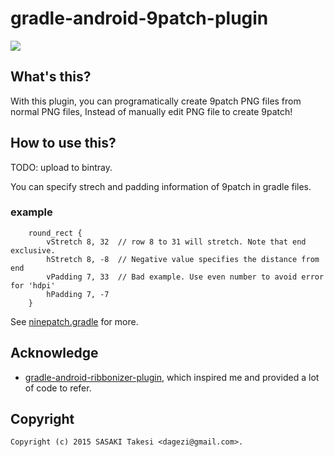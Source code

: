 # gradle-android-9patch-plugin

[<img src="https://circleci.com/gh/dagezi/gradle-android-9patch-plugin/tree/master.svg?style=shield&circle-token=551b03450b0b31a10d964fc38f693d3dc06f9f77">](https://circleci.com/gh/dagezi/gradle-android-9patch-plugin/tree/master)

## What's this?
With this plugin, you can programatically create 9patch PNG files from normal PNG files, Instead of manually edit PNG file to create 9patch!

## How to use this?

TODO: upload to bintray.

You can specify strech and padding information of 9patch in gradle files.

### example
```
    round_rect {
        vStretch 8, 32  // row 8 to 31 will stretch. Note that end exclusive.
        hStretch 8, -8  // Negative value specifies the distance from end
        vPadding 7, 33  // Bad example. Use even number to avoid error for 'hdpi'
        hPadding 7, -7
    }
```

See [ninepatch.gradle](sample/ninepatch.gradle) for more.

## Acknowledge
- [gradle-android-ribbonizer-plugin](https://github.com/gfx/gradle-android-ribbonizer-plugin), which inspired me and provided a lot of code to refer. 

## Copyright
```
Copyright (c) 2015 SASAKI Takesi <dagezi@gmail.com>.
```


